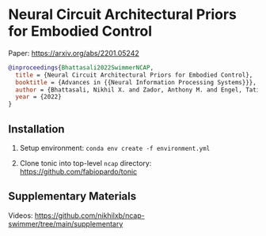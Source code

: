 # Neural Circuit Architectural Priors for Embodied Control

Paper: https://arxiv.org/abs/2201.05242

```bibtex
@inproceedings{Bhattasali2022SwimmerNCAP,
  title = {Neural Circuit Architectural Priors for Embodied Control},
  booktitle = {Advances in {{Neural Information Processing Systems}}},
  author = {Bhattasali, Nikhil X. and Zador, Anthony M. and Engel, Tatiana A.},
  year = {2022}
}
```


## Installation

1. Setup environment: `conda env create -f environment.yml`

2. Clone tonic into top-level `ncap` directory: https://github.com/fabiopardo/tonic

## Supplementary Materials

Videos: https://github.com/nikhilxb/ncap-swimmer/tree/main/supplementary
